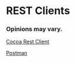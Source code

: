 # REST Clients

### Opinions may vary.

[Cocoa Rest Client](https://code.google.com/p/cocoa-rest-client/)

[Postman](https://www.getpostman.com/)
